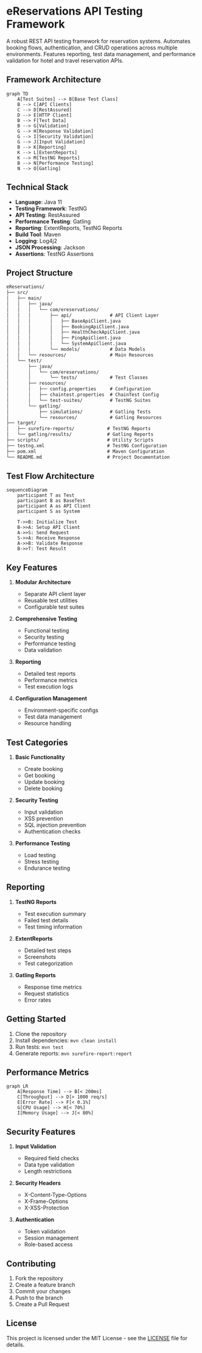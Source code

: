 # eReservations API Testing Framework

A robust REST API testing framework for reservation systems. Automates booking flows, authentication, and CRUD operations across multiple environments. Features reporting, test data management, and performance validation for hotel and travel reservation APIs.

## Framework Architecture

```mermaid
graph TD
    A[Test Suites] --> B[Base Test Class]
    B --> C[API Clients]
    C --> D[RestAssured]
    D --> E[HTTP Client]
    B --> F[Test Data]
    B --> G[Validation]
    G --> H[Response Validation]
    G --> I[Security Validation]
    G --> J[Input Validation]
    B --> K[Reporting]
    K --> L[ExtentReports]
    K --> M[TestNG Reports]
    B --> N[Performance Testing]
    N --> O[Gatling]
```

## Technical Stack

- **Language**: Java 11
- **Testing Framework**: TestNG
- **API Testing**: RestAssured
- **Performance Testing**: Gatling
- **Reporting**: ExtentReports, TestNG Reports
- **Build Tool**: Maven
- **Logging**: Log4j2
- **JSON Processing**: Jackson
- **Assertions**: TestNG Assertions

## Project Structure

```markdown
eReservations/
├── src/
│   ├── main/
│   │   ├── java/
│   │   │   └── com/ereservations/
│   │   │       ├── api/              # API Client Layer
│   │   │       │   ├── BaseApiClient.java
│   │   │       │   ├── BookingApiClient.java
│   │   │       │   ├── HealthCheckApiClient.java
│   │   │       │   ├── PingApiClient.java
│   │   │       │   └── SystemApiClient.java
│   │   │       └── models/           # Data Models
│   │   └── resources/                # Main Resources
│   └── test/
│       ├── java/
│       │   └── com/ereservations/
│       │       └── tests/            # Test Classes
│       ├── resources/
│       │   ├── config.properties     # Configuration
│       │   ├── chaintest.properties  # ChainTest Config
│       │   └── test-suites/          # TestNG Suites
│       └── gatling/
│           ├── simulations/          # Gatling Tests
│           └── resources/            # Gatling Resources
├── target/
│   ├── surefire-reports/            # TestNG Reports
│   └── gatling/results/             # Gatling Reports
├── scripts/                         # Utility Scripts
├── testng.xml                       # TestNG Configuration
├── pom.xml                          # Maven Configuration
└── README.md                        # Project Documentation
```

## Test Flow Architecture

```mermaid
sequenceDiagram
    participant T as Test
    participant B as BaseTest
    participant A as API Client
    participant S as System
    
    T->>B: Initialize Test
    B->>A: Setup API Client
    A->>S: Send Request
    S->>A: Receive Response
    A->>B: Validate Response
    B->>T: Test Result
```

## Key Features

1. **Modular Architecture**
   - Separate API client layer
   - Reusable test utilities
   - Configurable test suites

2. **Comprehensive Testing**
   - Functional testing
   - Security testing
   - Performance testing
   - Data validation

3. **Reporting**
   - Detailed test reports
   - Performance metrics
   - Test execution logs

4. **Configuration Management**
   - Environment-specific configs
   - Test data management
   - Resource handling

## Test Categories

1. **Basic Functionality**
   - Create booking
   - Get booking
   - Update booking
   - Delete booking

2. **Security Testing**
   - Input validation
   - XSS prevention
   - SQL injection prevention
   - Authentication checks

3. **Performance Testing**
   - Load testing
   - Stress testing
   - Endurance testing

## Reporting

1. **TestNG Reports**
   - Test execution summary
   - Failed test details
   - Test timing information

2. **ExtentReports**
   - Detailed test steps
   - Screenshots
   - Test categorization

3. **Gatling Reports**
   - Response time metrics
   - Request statistics
   - Error rates

## Getting Started

1. Clone the repository
2. Install dependencies: `mvn clean install`
3. Run tests: `mvn test`
4. Generate reports: `mvn surefire-report:report`

## Performance Metrics

```mermaid
graph LR
    A[Response Time] --> B[< 200ms]
    C[Throughput] --> D[> 1000 req/s]
    E[Error Rate] --> F[< 0.1%]
    G[CPU Usage] --> H[< 70%]
    I[Memory Usage] --> J[< 80%]
```

## Security Features

1. **Input Validation**
   - Required field checks
   - Data type validation
   - Length restrictions

2. **Security Headers**
   - X-Content-Type-Options
   - X-Frame-Options
   - X-XSS-Protection

3. **Authentication**
   - Token validation
   - Session management
   - Role-based access

## Contributing

1. Fork the repository
2. Create a feature branch
3. Commit your changes
4. Push to the branch
5. Create a Pull Request

## License

This project is licensed under the MIT License - see the [LICENSE](LICENSE) file for details.
